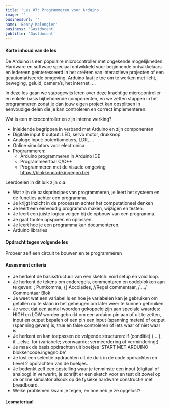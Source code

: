 ```yaml
---
title: 'Les 07: Programmeren voor Arduino '
image: ''
businessurl: ''
name: 'Benny Malengier'
business: 'Gastdocent'
jobtitle: 'Gastdocent'
---
```

> 
#### Korte inhoud van de les
De Arduino is een populaire microcontroller met ongekende mogelijkheden. Hardware en software speciaal ontwikkeld voor beginnende ontwikkelaars en iedereen geïnteresseerd in het creëren van interactieve projecten of een geautomatiseerde omgeving. Arduino laat je toe om te werken met licht, beweging, geluid, camera’s, het internet, ... 

In deze les gaan we stapsgewijs leren over deze krachtige microcontroller en enkele basis bijbehorende componenten, en we zetten stappen in het programmeren zodat je dan jouw eigen project kan opsplitsen in eenvoudige delen die je kan controleren en correct implementeren.

Wat is een microcontroller en zijn interne werking?
- Inleidende begrippen in verband met Arduino en zijn componenten
- Digitale input & output: LED, servo motor, drukknop
- Analoge input: potentiometers, LDR, …
- Online simulators voor electronica
- Programmeren: 
    - Arduino programmeren in Arduino IDE
    - Programmeertaal C/C++ 
    - Programmeren met de visuele omgeving https://blokkencode.ingegno.be/

Leerdoelen in dit luik zijn o.a. 
- Wat zijn de basisprincipes van programmeren, je leert het systeem en de functies achter een programma.
- Je krijgt inzicht in de processen achter het computationeel denken
- Je leert een eenvoudig programma maken, wijzigen en testen.
- Je leert een juiste logica volgen bij de opbouw van een programma.
- Je gaat fouten opsporen en oplossen.
- Je leert hoe je een programma kan documenteren.
- Arduino libraries

#### Opdracht tegen volgende les
Probeer zelf een circuit te bouwen en te programmeren

#### Assesment criteria
- Je herkent de basisstructuur van een sketch:  void setup en void loop.
- Je herkent de tekens om coderegels, commentaren en codeblokken aan te geven: ; Puntkomma, {} Accolades, //Regel commentaar, /*….*/ Commentaar Blok
- Je weet wat een variabel is en hoe je variabelen kan je gebruiken om getallen op te slaan in het geheugen om later weer te kunnen gebruiken. 
- Je weet dat een aantal woorden gekoppeld zijn aan speciale waardes: HIGH en LOW worden gebruikt om een arduino pin aan of uit te zetten, input en output bepalen of een pin een input (spanning meten) of output (spanning geven) is,  true en false controleren of iets waar of niet waar is. 
- Je herkent en kan toepassen de volgende structuren: if (conditie) {….}, if….else, for (variabele; voorwaarde; vermeerdering of vermindering;)
- Je maak de basis opdrachten uit  boekjes ‘START MET ARDUINO blokkencode.ingegno.be’  
- Je lost een selectie opdrachten uit de duik in de code opdrachten en Level 2 opdrachten van de boekjes. 
- Je bedenkt zelf een opstelling waar je tenminste een input (digitaal of analoog) in verwerkt, je schrijft er een sketch voor en test dit zowel op de online simulator alsook op de fysieke hardware constructie met breadboard.
- Welke problemen kwam je tegen, en hoe heb je ze opgelost?

#### Lesmateriaal


<!--

- [Slides van de les](https://docs.google.com/presentation/d/1zYx737t4vMhnM_muppOEAxIqCsfH3cSezR0UuKX4VDY/edit?usp=sharing)
- [Video van de les](https://www.youtube.com/watch?v=FAt1GpBaGG4&list=PL0O-QGaZVUNqtiBx38yR6FxbQUYL_ipzJ&index=4&t=0s) 


#### Interesante links 
- [Extra linken met info](https://docs.google.com/document/d/1SziPOwcs6eyHoD8xQqev3XAeu9lv2lJ2GBzCk7QCwng/edit?usp=sharing)

-->